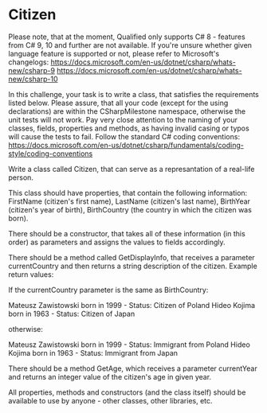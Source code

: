 # Citizen

Please note, that at the moment, Qualified only supports C# 8 - features from C# 9, 10 and further are not available. If you're unsure whether given language feature is supported or not, please refer to Microsoft's changelogs:
https://docs.microsoft.com/en-us/dotnet/csharp/whats-new/csharp-9
https://docs.microsoft.com/en-us/dotnet/csharp/whats-new/csharp-10

In this challenge, your task is to write a class, that satisfies the requirements listed below. Please assure, that all your code (except for the using declarations) are within the CSharpMilestone namespace, otherwise the unit tests will not work. Pay very close attention to the naming of your classes, fields, properties and methods, as having invalid casing or typos will cause the tests to fail. Follow the standard C# coding conventions: https://docs.microsoft.com/en-us/dotnet/csharp/fundamentals/coding-style/coding-conventions

Write a class called Citizen, that can serve as a represantation of a real-life person.

This class should have properties, that contain the following information: FirstName (citizen's first name), LastName (citizen's last name), BirthYear (citizen's year of birth), BirthCountry (the country in which the citizen was born).

There should be a constructor, that takes all of these information (in this order) as parameters and assigns the values to fields accordingly.

There should be a method called GetDisplayInfo, that receives a parameter currentCountry and then returns a string description of the citizen. Example return values:

If the currentCountry parameter is the same as BirthCountry:

Mateusz Zawistowski born in 1999 - Status: Citizen of Poland
Hideo Kojima born in 1963 - Status: Citizen of Japan

otherwise:

Mateusz Zawistowski born in 1999 - Status: Immigrant from Poland
Hideo Kojima born in 1963 - Status: Immigrant from Japan

There should be a method GetAge, which receives a parameter currentYear and returns an integer value of the citizen's age in given year.

All properties, methods and constructors (and the class itself) should be available to use by anyone - other classes, other libraries, etc.